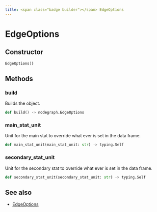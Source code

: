 ```yaml
---
title: <span class="badge builder"></span> EdgeOptions
---
```

# <span class="badge builder"></span> EdgeOptions

## Constructor

```python
EdgeOptions()
```
## Methods

### <span class="badge object-method"></span> build

Builds the object.

```python
def build() -> nodegraph.EdgeOptions
```

### <span class="badge object-method"></span> main_stat_unit

Unit for the main stat to override what ever is set in the data frame.

```python
def main_stat_unit(main_stat_unit: str) -> typing.Self
```

### <span class="badge object-method"></span> secondary_stat_unit

Unit for the secondary stat to override what ever is set in the data frame.

```python
def secondary_stat_unit(secondary_stat_unit: str) -> typing.Self
```

## See also

 * <span class="badge object-type-class"></span> [EdgeOptions](./object-EdgeOptions.md)
